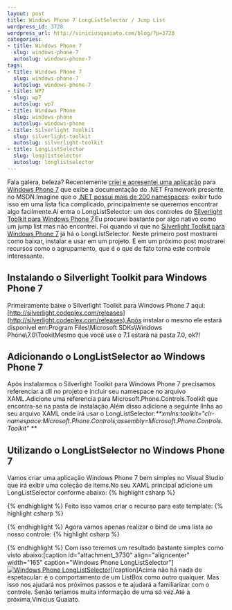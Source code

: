 ```yaml
--- 
layout: post
title: Windows Phone 7 LongListSelector / Jump List
wordpress_id: 3728
wordpress_url: http://viniciusquaiato.com/blog/?p=3728
categories: 
- title: Windows Phone 7
  slug: windows-phone-7
  autoslug: windows-phone-7
tags: 
- title: Windows Phone 7
  slug: windows-phone-7
  autoslug: windows-phone-7
- title: WP7
  slug: wp7
  autoslug: wp7
- title: Windows Phone
  slug: windows-phone
  autoslug: windows-phone
- title: Silverlight Toolkit
  slug: silverlight-toolkit
  autoslug: silverlight-toolkit
- title: LongListSelector
  slug: longlistselector
  autoslug: longlistselector
---
```

Fala galera, beleza? Recentemente [criei e apresentei uma aplicação](http://viniciusquaiato.com/blog/tdc2011-palestra-sobre-windows-phone-e-windows-azure/) para [Windows Phone 7](http://viniciusquaiato.com/blog/category/windows-phone-7/) que exibe a documentação do .NET Framework presente no MSDN.Imagine que o [.NET possui mais de 200 namespaces](http://msdn.microsoft.com/pt-br/library/ms229335.aspx): exibir tudo isso em uma lista fica complicado, principalmente se queremos encontrar algo facilmente.Aí entra o LongListSelector: um dos controles do [Silverlight Toolkit para Windows Phone 7](http://silverlight.codeplex.com/).Eu procurei bastante por algo nativo como um jump list mas não encontrei. Foi quando vi que no [Silverlight Toolkit para Windows Phone 7](http://silverlight.codeplex.com/) já há o LongListSelector. Neste primeiro post mostrarei como baixar, instalar e usar em um projeto. E em um próximo post mostrarei recursos como o agrupamento, que é o que de fato torna este controle interessante.

## Instalando o Silverlight Toolkit para Windows Phone 7
Primeiramente baixe o Silverlight Toolkit para Windows Phone 7 aqui: [http://silverlight.codeplex.com/releases](http://silverlight.codeplex.com/releases).Após instalar o mesmo ele estará disponível em:Program Files\Microsoft SDKs\Windows Phone\7.0\TookitMesmo que você use o 7.1 estará na pasta 7.0, ok?!

## Adicionando o LongListSelector ao Windows Phone 7
Após instalarmos o Silverlight Toolkit para Windows Phone 7 precisamos referenciar a dll no projeto e incluir seu namespace no arquivo XAML.Adicione uma referencia para Microsoft.Phone.Controls.Toolkit que encontra-se na pasta de instalação.Além disso adicione a seguinte linha ao seu arquivo XAML onde irá usar o LongListSelector:_**xmlns:toolkit="clr-namespace:Microsoft.Phone.Controls;assembly=Microsoft.Phone.Controls.Toolkit" **_

## Utilizando o LongListSelector no Windows Phone 7
Vamos criar uma aplicação Windows Phone 7 bem simples no Visual Studio que irá exibir uma coleção de items.No seu XAML principal adicione um LongListSelector conforme abaixo:
{% highlight csharp %}

{% endhighlight %}
Feito isso vamos criar o recurso para este template:
{% highlight csharp %}

{% endhighlight %}
Agora vamos apenas realizar o bind de uma lista ao nosso controle:
{% highlight csharp %}

{% endhighlight %}
Com isso teremos um resultado bastante simples como visto abaixo:[caption id="attachment_3730" align="aligncenter" width="165" caption="Windows Phone LongListSelector"][![Windows Phone LongListSelector](http://viniciusquaiato.com/blog/wp-content/uploads/2011/07/Windows-Phone-LongListSelector-165x300.png "Windows Phone LongListSelector")](http://viniciusquaiato.com/blog/wp-content/uploads/2011/07/Windows-Phone-LongListSelector.png)[/caption]Acima não há nada de espetacular: é o comportamento de um ListBox como outro qualquer. Mas isso nos ajudará nos próximos passos e te ajudará a familiarizar com o controle. Senão teríamos muita informação de uma só vez.Até a próxima,Vinicius Quaiato.
